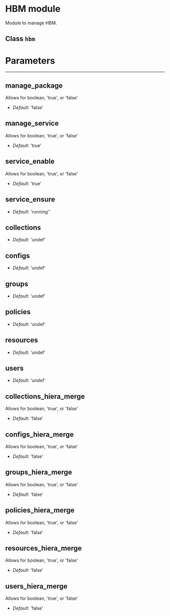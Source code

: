 # HBM module

Module to manage HBM.


## Class `hbm` ##

# Parameters
------------

manage_package
--------------
Allows for boolean, 'true', or 'false'

- *Default*: 'false'

manage_service
--------------
Allows for boolean, 'true', or 'false'

- *Default*: 'true'

service_enable
--------------
Allows for boolean, 'true', or 'false'

- *Default*: 'true'

service_ensure
--------------

- *Default*: 'running''

collections
-----------

- *Default*: 'undef'

configs
-----------

- *Default*: 'undef'

groups
------

- *Default*: 'undef'

policies
--------

- *Default*: 'undef'

resources
---------

- *Default*: 'undef'

users
-----

- *Default*: 'undef'

collections_hiera_merge
-----------------------
Allows for boolean, 'true', or 'false'

- *Default*: 'false'

configs_hiera_merge
-----------------------
Allows for boolean, 'true', or 'false'

- *Default*: 'false'

groups_hiera_merge
------------------
Allows for boolean, 'true', or 'false'

- *Default*: 'false'

policies_hiera_merge
--------------------
Allows for boolean, 'true', or 'false'

- *Default*: 'false'

resources_hiera_merge
---------------------
Allows for boolean, 'true', or 'false'

- *Default*: 'false'

users_hiera_merge
-----------------
Allows for boolean, 'true', or 'false'

- *Default*: 'false'
